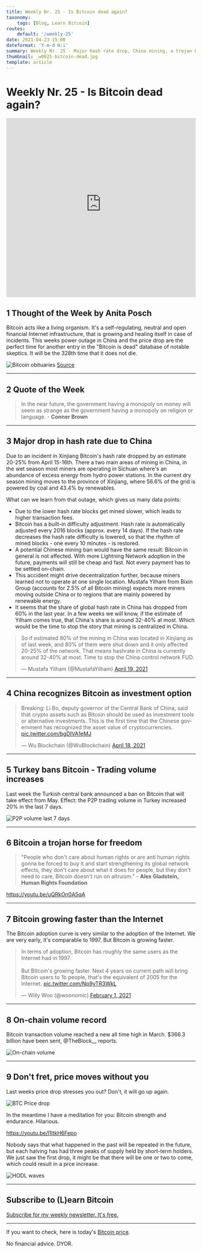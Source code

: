 ```yaml
---
title: Weekly Nr. 25 - Is Bitcoin dead again?
taxonomy:
    tags: [Blog, Learn Bitcoin]
routes:
    default: '/weekly-25'
date: 2021-04-23 15:00
dateformat: 'Y-m-d H:i'
summary: Weekly Nr. 25 - Major hash rate drop, China mining, a trojan horse for freedom, trading volume in Turkey increases, Bitcoin growing faster than the Internet, on-chain volume new record, price drops
thumbnail: _w0025-bitcoin-dead.jpg
template: article
---
```


# Weekly Nr. 25 - Is Bitcoin dead again?

<iframe width="100%" height="476" src="https://www.youtube-nocookie.com/embed/JCtbmOt9fDE" title="YouTube video player" frameborder="0" allow="accelerometer; autoplay; clipboard-write; encrypted-media; gyroscope; picture-in-picture; web-share" referrerpolicy="strict-origin-when-cross-origin" allowfullscreen></iframe>

## 1 Thought of the Week by Anita Posch
Bitcoin acts like a living organism. It's a self-regulating, neutral and open financial Internet infrastructure, that is growing and healing itself in case of incidents. This weeks power outage in China and the price drop are the perfect time for another entry in the "Bitcoin is dead" database of notable skeptics. It will be the 328th time that it does not die.

![Bitcoin obituaries](_w0025-bitcoin-dead.jpg) [Source](https://twitter.com/jerryxfeng)

---
## 2 Quote of the Week
> In the near future, the government having a monopoly on money will seem as strange as the government having a monopoly on religion or language. - **Conner Brown**

---
## 3 Major drop in hash rate due to China
Due to an incident in Xinjiang Bitcoin's hash rate dropped by an estimate 20-25% from April 15-16th. There a two main areas of mining in China, in the wet season most miners are operating in Sichuan where's an abundance of excess energy from hydro power stations. In the current dry season mining moves to the province of Xinjiang, where 56.6% of the grid is powered by coal and 43.4% by renewables. 

What can we learn from that outage, which gives us many data points:
* Due to the lower hash rate blocks get mined slower, which leads to higher transaction fees.
* Bitcoin has a built-in difficulty adjustment. Hash rate is automatically adjusted every 2016 blocks (approx. every 14 days). If the hash rate decreases the hash rate difficulty is lowered, so that the rhythm of mined blocks - one every 10 minutes - is restored.
* A potential Chinese mining ban would have the same result: Bitcoin in general is not affected. With more Lightning Network adoption in the future, payments will still be cheap and fast. Not every payment has to be settled on-chain. 
* This accident might drive decentralization further, because miners learned not to operate at one single location. Mustafa Yilham from Bixin Group (accounts for 2.5% of all Bitcoin mining) expects more miners moving outside China or to regions that are mainly powered by renewable energy.
* It seems that the share of global hash rate in China has dropped from 60% in the last year. In a few weeks we will know, if the estimate of Yilham comes true, that China's share is around 32-40% at most. Which would be the time to stop the story that mining is centralized in China.

<blockquote class="twitter-tweet"><p lang="en" dir="ltr">So if estimated 80% of the mining in China was located in Xinjiang as of last week, and 80% of them were shut down and it only affected 20-25% of the network. That means hashrate in China is currently around 32-40% at most. Time to stop the China control network FUD.</p>&mdash; Mustafa Yilham (@MustafaYilham) <a href="https://twitter.com/MustafaYilham/status/1384278277179674626?ref_src=twsrc%5Etfw">April 19, 2021</a></blockquote> <script async src="https://platform.twitter.com/widgets.js" charset="utf-8"></script>

---
## 4 China recognizes Bitcoin as investment option

<blockquote class="twitter-tweet"><p lang="en" dir="ltr">Breaking: Li Bo, deputy governor of the Central Bank of China, said that crypto assets such as Bitcoin should be used as investment tools or alternative investments. This is the first time that the Chinese government has recognized the asset value of cryptocurrencies. <a href="https://t.co/bgDIVA1eMJ">pic.twitter.com/bgDIVA1eMJ</a></p>&mdash; Wu Blockchain (@WuBlockchain) <a href="https://twitter.com/WuBlockchain/status/1383798033679224836?ref_src=twsrc%5Etfw">April 18, 2021</a></blockquote> <script async src="https://platform.twitter.com/widgets.js" charset="utf-8"></script>

---
## 5 Turkey bans Bitcoin - Trading volume increases
Last week the Turkish central bank announced a ban on Bitcoin that will take effect from May. Effect: the P2P trading volume in Turkey increased 20% in the last 7 days.

![P2P volume last 7 days](_w0025-turkey-p2p-volume.png)

---
## 6 Bitcoin a trojan horse for freedom

> "People who don't care about human rights or are anti human rights gonna be forced to buy it and start strengthening its global network effects, they don't care about what it does for people, but they don't need to care, Bitcoin doesn't run on altruism." - **Alex Gladstein, Human Rights Foundation**

https://youtu.be/uQRkOn0A5qA

---
## 7 Bitcoin growing faster than the Internet

The Bitcoin adoption curve is very similar to the adoption of the Internet. We are very early, it's comparable to 1997. But Bitcoin is growing faster.

<blockquote class="twitter-tweet"><p lang="en" dir="ltr">In terms of adoption, Bitcoin has roughly the same users as the Internet had in 1997.<br><br>But Bitcoin&#39;s growing faster. Next 4 years on current path will bring Bitcoin users to 1b people, that&#39;s the equivalent of 2005 for the Internet. <a href="https://t.co/Np9yTR3WkL">pic.twitter.com/Np9yTR3WkL</a></p>&mdash; Willy Woo (@woonomic) <a href="https://twitter.com/woonomic/status/1356310219215699968?ref_src=twsrc%5Etfw">February 1, 2021</a></blockquote> <script async src="https://platform.twitter.com/widgets.js" charset="utf-8"></script>

---
## 8 On-chain volume record
Bitcoin transaction volume reached a new all time high in March. $366.3 billion have been sent, @TheBlock__ reports. 

![On-chain volume](_w0025-onchain-volume.jpg)

---
## 9 Don't fret, price moves without you
Last weeks price drop stresses you out? Don't, it will go up again. 

![BTC Price drop](_w0025-price-drop.png)

In the meantime I have a meditation for you: Bitcoin strength and endurance. Hilarious.

https://youtu.be/l1ltkH6Fepo 

Nobody says that what happened in the past will be repeated in the future, but each halving has had three peaks of supply held by short-term holders. We just saw the first drop, it might be that there will be one or two to come, which could result in a prce increase.

![HODL waves](_w0025-hodl-waves.jpg)

---
## Subscribe to (L)earn Bitcoin

[Subscribe for my weekly newsletter. It's free.](https://anita.link/weekly)

---

If you want to check, here is today's [Bitcoin price](https://www.coingecko.com/en/coins/bitcoin).

No financial advice. DYOR.